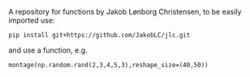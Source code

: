 A repository for functions by Jakob Lønborg Christensen, to be easily imported use:

```
pip install git+https://github.com/JakobLC/jlc.git
```

and use a function, e.g. 

```
montage(np.random.rand(2,3,4,5,3),reshape_size=(40,50))
```

